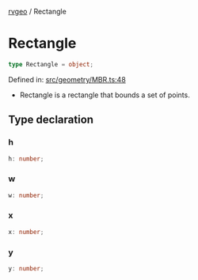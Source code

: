 [rvgeo](../index.md) / Rectangle

# Rectangle

```ts
type Rectangle = object;
```

Defined in: [src/geometry/MBR.ts:48](https://github.com/pzq123456/RVGeo/blob/e727f6f6e310621d656b74948bed9956ff45a613/src/geometry/MBR.ts#L48)

- Rectangle is a rectangle that bounds a set of points.

## Type declaration

### h

```ts
h: number;
```

### w

```ts
w: number;
```

### x

```ts
x: number;
```

### y

```ts
y: number;
```
